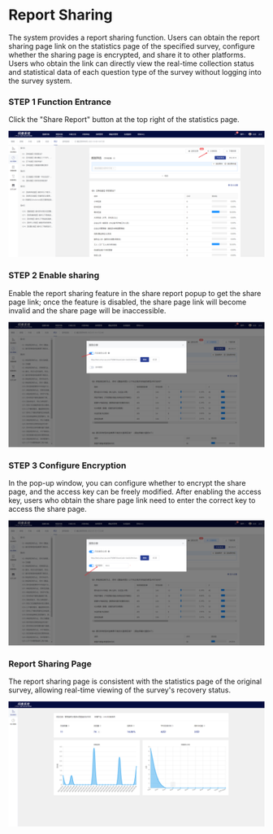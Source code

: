 # Report Sharing

The system provides a report sharing function. Users can obtain the report sharing page link on the statistics page of the specified survey, configure whether the sharing page is encrypted, and share it to other platforms. Users who obtain the link can directly view the real-time collection status and statistical data of each question type of the survey without logging into the survey system.

### STEP 1 Function Entrance

Click the "Share Report" button at the top right of the statistics page.

![](../../.gitbook/assets/Snipaste_2023-10-08_15-48-47.png)

### STEP 2 Enable sharing

Enable the report sharing feature in the share report popup to get the share page link; once the feature is disabled, the share page link will become invalid and the share page will be inaccessible.

![](../../.gitbook/assets/Snipaste_2023-10-08_15-50-01.png)

### STEP 3 Configure Encryption

In the pop-up window, you can configure whether to encrypt the share page, and the access key can be freely modified. After enabling the access key, users who obtain the share page link need to enter the correct key to access the share page.

![](../../.gitbook/assets/Snipaste_2023-10-08_15-49-33.png)

### Report Sharing Page

The report sharing page is consistent with the statistics page of the original survey, allowing real-time viewing of the survey's recovery status.

![](../../.gitbook/assets/Snipaste_2023-10-08_15-50-49.png)
